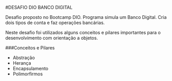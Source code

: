 #DESAFIO DIO BANCO DIGITAL

Desafio proposto no Bootcamp DIO. Programa simula um Banco Digital. Cria dois tipos de conta e faz operações bancárias.

Neste desafio foi utilizados alguns conceitos e pilares importantes para o desenvolvimento com orientação a objetos.

###Conceitos e Pilares

- Abstração
- Herança
- Encapsulamento
- Polimorfirmos

